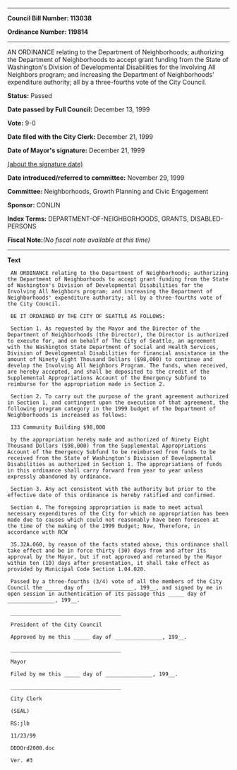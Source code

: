 

********

**Council Bill Number: 113038**
   
**Ordinance Number: 119814**
********

 AN ORDINANCE relating to the Department of Neighborhoods; authorizing the Department of Neighborhoods to accept grant funding from the State of Washington's Division of Developmental Disabilities for the Involving All Neighbors program; and increasing the Department of Neighborhoods' expenditure authority; all by a three-fourths vote of the City Council.

**Status:** Passed
   
**Date passed by Full Council:** December 13, 1999
   
**Vote:** 9-0
   
**Date filed with the City Clerk:** December 21, 1999
   
**Date of Mayor's signature:** December 21, 1999
   
[(about the signature date)](/~public/approvaldate.htm)
   
   
   
**Date introduced/referred to committee:** November 29, 1999
   
**Committee:** Neighborhoods, Growth Planning and Civic Engagement
   
**Sponsor:** CONLIN
   
   
**Index Terms:** DEPARTMENT-OF-NEIGHBORHOODS, GRANTS, DISABLED-PERSONS

**Fiscal Note:**_(No fiscal note available at this time)_

********

**Text**
   
```
 AN ORDINANCE relating to the Department of Neighborhoods; authorizing the Department of Neighborhoods to accept grant funding from the State of Washington's Division of Developmental Disabilities for the Involving All Neighbors program; and increasing the Department of Neighborhoods' expenditure authority; all by a three-fourths vote of the City Council.

 BE IT ORDAINED BY THE CITY OF SEATTLE AS FOLLOWS:

 Section 1. As requested by the Mayor and the Director of the Department of Neighborhoods (the Director), the Director is authorized to execute for, and on behalf of The City of Seattle, an agreement with the Washington State Department of Social and Health Services, Division of Developmental Disabilities for financial assistance in the amount of Ninety Eight Thousand Dollars ($98,000) to continue and develop the Involving All Neighbors Program. The funds, when received, are hereby accepted, and shall be deposited to the credit of the Supplemental Appropriations Account of the Emergency Subfund to reimburse for the appropriation made in Section 2.

 Section 2. To carry out the purpose of the grant agreement authorized in Section 1, and contingent upon the execution of that agreement, the following program category in the 1999 budget of the Department of Neighborhoods is increased as follows:

 I33 Community Building $98,000

 by the appropriation hereby made and authorized of Ninety Eight Thousand Dollars ($98,000) from the Supplemental Appropriations Account of the Emergency Subfund to be reimbursed from funds to be received from the State of Washington's Division of Developmental Disabilities as authorized in Section 1. The appropriations of funds in this ordinance shall carry forward from year to year unless expressly abandoned by ordinance.

 Section 3. Any act consistent with the authority but prior to the effective date of this ordinance is hereby ratified and confirmed.

 Section 4. The foregoing appropriation is made to meet actual necessary expenditures of the City for which no appropriation has been made due to causes which could not reasonably have been foreseen at the time of the making of the 1999 Budget; Now, Therefore, in accordance with RCW

 35.32A.060, by reason of the facts stated above, this ordinance shall take effect and be in force thirty (30) days from and after its approval by the Mayor, but if not approved and returned by the Mayor within ten (10) days after presentation, it shall take effect as provided by Municipal Code Section 1.04.020.

 Passed by a three-fourths (3/4) vote of all the members of the City Council the _____ day of _______________, 199__, and signed by me in open session in authentication of its passage this _____ day of _______________, 199__.

 ___________________________________

 President of the City Council

 Approved by me this _____ day of _______________, 199__.

 ___________________________________

 Mayor

 Filed by me this _____ day of _______________, 199__.

 ___________________________________

 City Clerk

 (SEAL)

 RS:jlb

 11/23/99

 DDDOrd2000.doc

 Ver. #3

```
